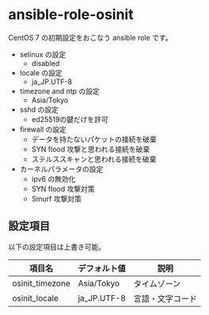 # ansible-role-osinit

CentOS 7 の初期設定をおこなう ansible role です。

* selinux の設定
  * disabled
* locale の設定
  * ja_JP.UTF-8
* timezone and ntp の設定
  * Asia/Tokyo
* sshd の設定
  * ed25519の鍵だけを許可
* firewall の設定
  * データを持たないパケットの接続を破棄
  * SYN flood 攻撃と思われる接続を破棄
  * ステルススキャンと思われる接続を破棄
* カーネルパラメータの設定
  * ipv6 の無効化
  * SYN flood 攻撃対策
  * Smurf 攻撃対策

## 設定項目

以下の設定項目は上書き可能。

項目名           |デフォルト値|説明
-----------------|------------|----------
osinit_timezone  |Asia/Tokyo  |タイムゾーン
osinit_locale    |ja_JP.UTF-8 |言語・文字コード
